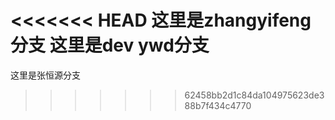 <<<<<<< HEAD
这里是zhangyifeng分支
这里是dev ywd分支
=======
这里是张恒源分支
>>>>>>> 62458bb2d1c84da104975623de388b7f434c4770
